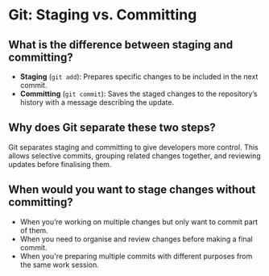 # Git: Staging vs. Committing

## What is the difference between staging and committing?

- **Staging** (`git add`): Prepares specific changes to be included in the next commit.
- **Committing** (`git commit`): Saves the staged changes to the repository’s history with a message describing the update.

## Why does Git separate these two steps?

Git separates staging and committing to give developers more control. This allows selective commits, grouping related changes together, and reviewing updates before finalising them.

## When would you want to stage changes without committing?

- When you’re working on multiple changes but only want to commit part of them.
- When you need to organise and review changes before making a final commit.
- When you're preparing multiple commits with different purposes from the same work session.
